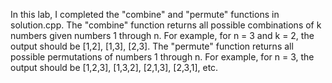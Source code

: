 In this lab, I completed the "combine" and "permute" functions in solution.cpp. 
The "combine" function returns all possible combinations of k numbers given numbers 1 through n. 
For example, for n = 3 and k = 2, the output should be [1,2], [1,3], [2,3]. 
The "permute" function returns all possible permutations of numbers 1 through n. 
For example, for n = 3, the output should be [1,2,3], [1,3,2], [2,1,3], [2,3,1], etc.

